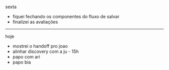 sexta
- fiquei fechando os componentes do fluxo de salvar
- finalizei as avaliações

---

hoje
- mostrei o handoff pro joao
- alinhar discovery com a ju - 15h
- papo com ari
- papo bia